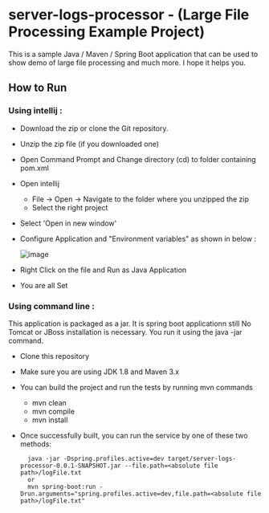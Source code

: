 # server-logs-processor - (Large File Processing Example Project)
This is a sample Java / Maven / Spring Boot application that can be used to show demo of large file processing and much more. I hope it helps you.

## How to Run

### Using intellij :
- Download the zip or clone the Git repository.
- Unzip the zip file (if you downloaded one)
- Open Command Prompt and Change directory (cd) to folder containing pom.xml
- Open intellij 
   - File -> Open -> Navigate to the folder where you unzipped the zip
   - Select the right project
- Select 'Open in new window'
- Configure Application and "Environment variables" as shown in below :

  ![image](https://user-images.githubusercontent.com/50489831/187118567-1f03b575-6d03-4645-9d88-27e17bd0aed1.png)

- Right Click on the file and Run as Java Application
- You are all Set

### Using command line :
This application is packaged as a jar. It is spring boot applicationn still No Tomcat or JBoss installation is necessary. You run it using the java -jar command.

- Clone this repository
- Make sure you are using JDK 1.8 and Maven 3.x
- You can build the project and run the tests by running mvn commands
   -  mvn clean
   -  mvn compile
   -  mvn install
- Once successfully built, you can run the service by one of these two methods:

        java -jar -Dspring.profiles.active=dev target/server-logs-processor-0.0.1-SNAPSHOT.jar --file.path=<absolute file path>/logFile.txt
        or
        mvn spring-boot:run -Drun.arguments="spring.profiles.active=dev,file.path=<absolute file path>/logFile.txt"
